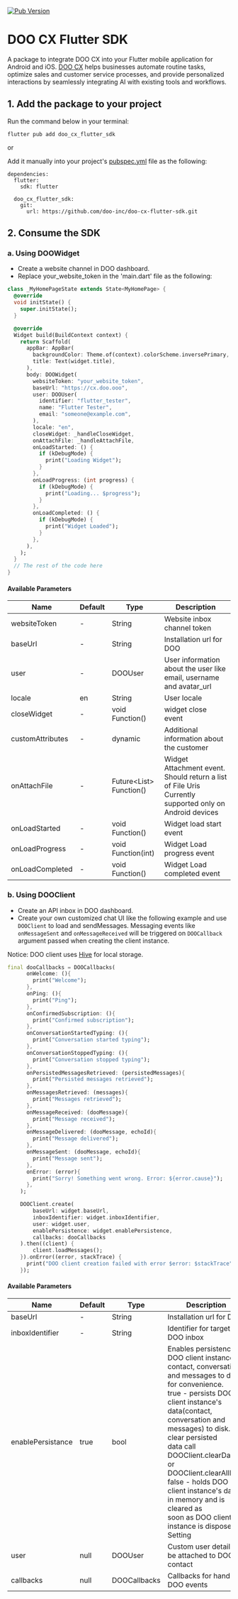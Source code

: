 [![Pub Version](https://img.shields.io/pub/v/doo_cx_flutter_sdk?color=blueviolet)](https://pub.dev/packages/doo_cx_flutter_sdk)

# DOO CX Flutter SDK

A package to integrate DOO CX into your Flutter mobile application for Android and iOS. [DOO CX](https://www.doo.ooo) helps businesses automate routine tasks, optimize sales and customer service processes, and provide personalized interactions by seamlessly integrating AI with existing tools and workflows.

## 1. Add the package to your project

Run the command below in your terminal:

`flutter pub add doo_cx_flutter_sdk`

or

Add it manually into your project's [pubspec.yml](https://flutter.dev/docs/development/tools/pubspec) file as the following:
```
dependencies:
  flutter:
    sdk: flutter

  doo_cx_flutter_sdk:
    git:
      url: https://github.com/doo-inc/doo-cx-flutter-sdk.git
```

## 2. Consume the SDK

### a. Using DOOWidget

* Create a website channel in DOO dashboard.
* Replace your_website_token in the 'main.dart' file as the following:

```dart
class _MyHomePageState extends State<MyHomePage> {
  @override
  void initState() {
    super.initState();
  }

  @override
  Widget build(BuildContext context) {
    return Scaffold(
      appBar: AppBar(
        backgroundColor: Theme.of(context).colorScheme.inversePrimary,
        title: Text(widget.title),
      ),
      body: DOOWidget(
        websiteToken: "your_website_token",
        baseUrl: "https://cx.doo.ooo",
        user: DOOUser(
          identifier: "flutter_tester",
          name: "Flutter Tester",
          email: "someone@example.com",
        ),
        locale: "en",
        closeWidget: _handleCloseWidget,
        onAttachFile: _handleAttachFile,
        onLoadStarted: () {
          if (kDebugMode) {
            print("Loading Widget");
          }
        },
        onLoadProgress: (int progress) {
          if (kDebugMode) {
            print("Loading... $progress");
          }
        },
        onLoadCompleted: () {
          if (kDebugMode) {
            print("Widget Loaded");
          }
        },
      ),
    );
  }
  // The rest of the code here
}
```

#### Available Parameters

| Name             | Default | Type                            | Description                                                                                            |
|------------------|---------|---------------------------------|--------------------------------------------------------------------------------------------------------|
| websiteToken     | -       | String                          | Website inbox channel token                                                                            |
| baseUrl          | -       | String                          | Installation url for DOO                                                                          |
| user             | -       | DOOUser                    | User information about the user like email, username and avatar_url                                    |
| locale           | en      | String                          | User locale                                                                                            |
| closeWidget      | -       | void Function()                 | widget close event                                                                                     |
| customAttributes | -       | dynamic                         | Additional information about the customer                                                              |
| onAttachFile     | -       | Future<List<String>> Function() | Widget Attachment event. Should return a list of File Uris Currently supported only on Android devices |
| onLoadStarted    | -       | void Function()                 | Widget load start event                                                                                |
| onLoadProgress   | -       | void Function(int)              | Widget Load progress event                                                                             |
| onLoadCompleted  | -       | void Function()                 | Widget Load completed event                                                                            |

### b. Using DOOClient
* Create an API inbox in DOO dashboard.
* Create your own customized chat UI like the following example and use `DOOClient` to load and sendMessages. Messaging events like `onMessageSent` and `onMessageReceived` will be triggered on `DOOCallback` argument passed when creating the client instance.

Notice: DOO client uses [Hive](https://pub.dev/packages/hive) for local storage.

```dart
final dooCallbacks = DOOCallbacks(
      onWelcome: (){
        print("Welcome");
      },
      onPing: (){
        print("Ping");
      },
      onConfirmedSubscription: (){
        print("Confirmed subscription");
      },
      onConversationStartedTyping: (){
        print("Conversation started typing");
      },
      onConversationStoppedTyping: (){
        print("Conversation stopped typing");
      },
      onPersistedMessagesRetrieved: (persistedMessages){
        print("Persisted messages retrieved");
      },
      onMessagesRetrieved: (messages){
        print("Messages retrieved");
      },
      onMessageReceived: (dooMessage){
        print("Message received");
      },
      onMessageDelivered: (dooMessage, echoId){
        print("Message delivered");
      },
      onMessageSent: (dooMessage, echoId){
        print("Message sent");
      },
      onError: (error){
        print("Sorry! Something went wrong. Error: ${error.cause}");
      },
    );

    DOOClient.create(
        baseUrl: widget.baseUrl,
        inboxIdentifier: widget.inboxIdentifier,
        user: widget.user,
        enablePersistence: widget.enablePersistence,
        callbacks: dooCallbacks
    ).then((client) {
        client.loadMessages();
    }).onError((error, stackTrace) {
      print("DOO client creation failed with error $error: $stackTrace");
    });
```

#### Available Parameters

| Name              | Default | Type              | Description                                                                                                                                                                                                                                                                                                                                                                                                                                        |
|-------------------|---------|-------------------|----------------------------------------------------------------------------------------------------------------------------------------------------------------------------------------------------------------------------------------------------------------------------------------------------------------------------------------------------------------------------------------------------------------------------------------------------|
| baseUrl           | -       | String            | Installation url for DOO                                                                                                                                                                                                                                                                                                                                                                                                                      |
| inboxIdentifier   | -       | String            | Identifier for target DOO inbox                                                                                                                                                                                                                                                                                                                                                                                                               |
| enablePersistance | true    | bool              | Enables persistence of DOO client instance's contact, conversation and messages to disk <br>for convenience.<br>true - persists DOO client instance's data(contact, conversation and messages) to disk. To clear persisted <br>data call DOOClient.clearData or DOOClient.clearAllData<br>false - holds DOO client instance's data in memory and is cleared as<br>soon as DOO client instance is disposed<br>Setting |
| user              | null    | DOOUser      | Custom user details to be attached to DOO contact                                                                                                                                                                                                                                                                                                                                                                                             |
| callbacks         | null    | DOOCallbacks | Callbacks for handling DOO events                                                                                                                                                                                                                                                                                                                                                                                                             |

